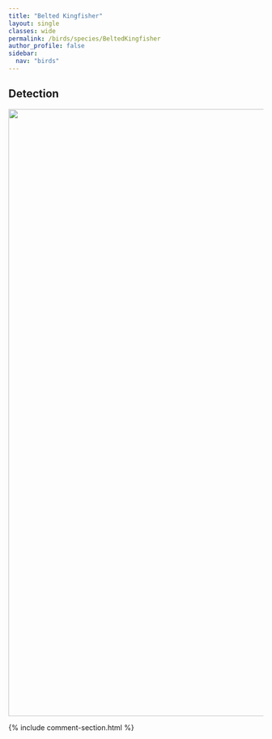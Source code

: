 ```yaml
---
title: "Belted Kingfisher"
layout: single
classes: wide
permalink: /birds/species/BeltedKingfisher
author_profile: false
sidebar:
  nav: "birds"
---
```


<h2>Detection</h2>

<a href="https://drive.google.com/uc?export=view&id=1f5LI9_zBMkZKhYXbqvdFPwzbEC2f11vr">
<img src="https://drive.google.com/uc?export=view&id=1f5LI9_zBMkZKhYXbqvdFPwzbEC2f11vr" height = "1200" width = "800">
</a>

{% include comment-section.html %}
